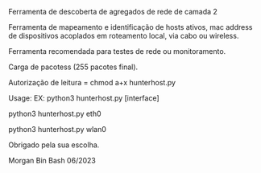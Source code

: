 Ferramenta de descoberta de agregados de rede de camada 2

Ferramenta de mapeamento e identificação de hosts ativos, mac address de dispositivos acoplados em roteamento local, via cabo ou wireless.

Ferramenta recomendada para testes de rede ou monitoramento.

Carga de pacotess (255 pacotes final). 

Autorização de leitura = chmod a+x hunterhost.py

Usage:
EX: 
python3 hunterhost.py [interface]

python3 hunterhost.py eth0

python3 hunterhost.py wlan0

Obrigado pela sua escolha.

Morgan Bin Bash
06/2023
